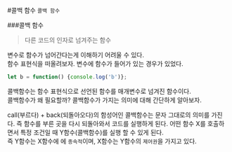 #콜백 함수 
`콜백 함수`

###콜백 함수
> 다른 코드의 인자로 넘겨주는 함수

변수로 함수가 넘어간다는게 이해하기 어려울 수 있다.  
함수 표현식을 떠올려보자. 변수에 함수가 들어가 있는 경우가 있었다.
```javascript
let b = function() {console.log('b')};
```

콜백함수는 함수 표현식으로 선언된 함수를 매개변수로 넘겨진 함수이다.  
콜백함수가 왜 필요할까? 콜백함수가 가지는 의미에 대해 간단하게 알아보자.  

call(부르다) + back(되돌아오다)의 함성어인 콜백함수는 문자 그대로의 의미를 가진다. 
즉 함수를 부른 곳을 다시 되돌아와서 코드를 실행하게 된다. 
어떤 함수 X를 호출하면서 특정 조건일 때 Y함수(콜백함수)를 실행 할 수 있게 된다.  
즉 Y함수는 X함수에 에 `종속적`이며, X함수는 Y함수의 `제어권`을 가지고 있다.  
